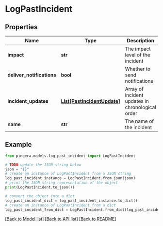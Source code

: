 # LogPastIncident


## Properties

Name | Type | Description | Notes
------------ | ------------- | ------------- | -------------
**impact** | **str** | The impact level of the incident | 
**deliver_notifications** | **bool** | Whether to send notifications | [optional] [default to False]
**incident_updates** | [**List[PastIncidentUpdate]**](PastIncidentUpdate.md) | Array of incident updates in chronological order | 
**name** | **str** | The name of the incident | 

## Example

```python
from pingera.models.log_past_incident import LogPastIncident

# TODO update the JSON string below
json = "{}"
# create an instance of LogPastIncident from a JSON string
log_past_incident_instance = LogPastIncident.from_json(json)
# print the JSON string representation of the object
print(LogPastIncident.to_json())

# convert the object into a dict
log_past_incident_dict = log_past_incident_instance.to_dict()
# create an instance of LogPastIncident from a dict
log_past_incident_from_dict = LogPastIncident.from_dict(log_past_incident_dict)
```
[[Back to Model list]](../README.md#documentation-for-models) [[Back to API list]](../README.md#documentation-for-api-endpoints) [[Back to README]](../README.md)


